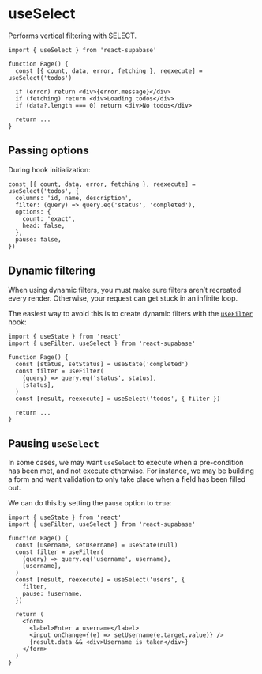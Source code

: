 # useSelect

Performs vertical filtering with SELECT.

```tsx highlight=4
import { useSelect } from 'react-supabase'

function Page() {
  const [{ count, data, error, fetching }, reexecute] = useSelect('todos')

  if (error) return <div>{error.message}</div>
  if (fetching) return <div>Loading todos</div>
  if (data?.length === 0) return <div>No todos</div>

  return ...
}
```

## Passing options

During hook initialization:

```tsx
const [{ count, data, error, fetching }, reexecute] = useSelect('todos', {
  columns: 'id, name, description',
  filter: (query) => query.eq('status', 'completed'),
  options: {
    count: 'exact',
    head: false,
  },
  pause: false,
})
```

## Dynamic filtering

When using dynamic filters, you must make sure filters aren’t recreated every render. Otherwise, your request can get stuck in an infinite loop.

The easiest way to avoid this is to create dynamic filters with the [`useFilter`](/documentation/data/use-filter) hook:

```tsx
import { useState } from 'react'
import { useFilter, useSelect } from 'react-supabase'

function Page() {
  const [status, setStatus] = useState('completed')
  const filter = useFilter(
    (query) => query.eq('status', status),
    [status],
  )
  const [result, reexecute] = useSelect('todos', { filter })

  return ...
}
```

## Pausing `useSelect`

In some cases, we may want `useSelect` to execute when a pre-condition has been met, and not execute otherwise. For instance, we may be building a form and want validation to only take place when a field has been filled out.

We can do this by setting the `pause` option to `true`:

```tsx
import { useState } from 'react'
import { useFilter, useSelect } from 'react-supabase'

function Page() {
  const [username, setUsername] = useState(null)
  const filter = useFilter(
    (query) => query.eq('username', username),
    [username],
  )
  const [result, reexecute] = useSelect('users', {
    filter,
    pause: !username,
  })

  return (
    <form>
      <label>Enter a username</label>
      <input onChange={(e) => setUsername(e.target.value)} />
      {result.data && <div>Username is taken</div>}
    </form>
  )
}
```
